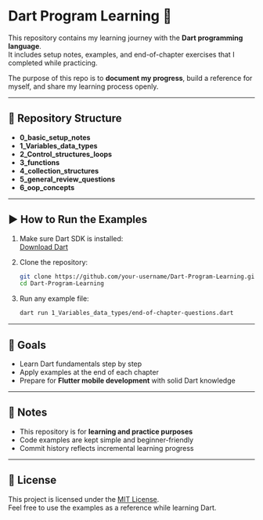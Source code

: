 # Dart Program Learning 🚀

This repository contains my learning journey with the **Dart programming language**.  
It includes setup notes, examples, and end-of-chapter exercises that I completed while practicing.  

The purpose of this repo is to **document my progress**, build a reference for myself, and share my learning process openly.  

---

## 📂 Repository Structure

- **0_basic_setup_notes**  
- **1_Variables_data_types** 
- **2_Control_structures_loops**
- **3_functions**
- **4_collection_structures**
- **5_general_review_questions**
- **6_oop_concepts**

---

## ▶️ How to Run the Examples

1. Make sure Dart SDK is installed:  
   [Download Dart](https://dart.dev/get-dart)

2. Clone the repository:
   ```bash
   git clone https://github.com/your-username/Dart-Program-Learning.git
   cd Dart-Program-Learning
   ```

3. Run any example file:
   ```bash
   dart run 1_Variables_data_types/end-of-chapter-questions.dart
   ```

---

## 🎯 Goals

- Learn Dart fundamentals step by step  
- Apply examples at the end of each chapter  
- Prepare for **Flutter mobile development** with solid Dart knowledge  

---

## 📝 Notes

- This repository is for **learning and practice purposes**  
- Code examples are kept simple and beginner-friendly  
- Commit history reflects incremental learning progress  

---

## 📜 License

This project is licensed under the [MIT License](LICENSE).  
Feel free to use the examples as a reference while learning Dart.

